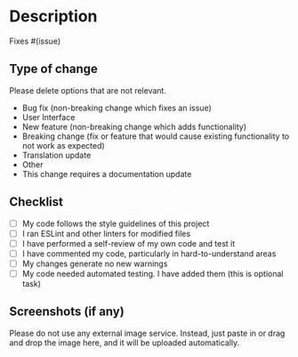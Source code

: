 # Description

Fixes #(issue)

## Type of change

Please delete options that are not relevant.

- Bug fix (non-breaking change which fixes an issue)
- User Interface
- New feature (non-breaking change which adds functionality)
- Breaking change (fix or feature that would cause existing functionality to not work as expected)
- Translation update
- Other
- This change requires a documentation update

## Checklist

- [ ] My code follows the style guidelines of this project
- [ ] I ran ESLint and other linters for modified files
- [ ] I have performed a self-review of my own code and test it
- [ ] I have commented my code, particularly in hard-to-understand areas
- [ ] My changes generate no new warnings
- [ ] My code needed automated testing. I have added them (this is optional task)

## Screenshots (if any)

Please do not use any external image service. Instead, just paste in or drag and drop the image here, and it will be uploaded automatically.

